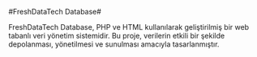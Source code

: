 #FreshDataTech Database#

FreshDataTech Database, PHP ve HTML kullanılarak geliştirilmiş bir web tabanlı veri yönetim sistemidir. Bu proje, verilerin etkili bir şekilde depolanması, yönetilmesi ve sunulması amacıyla tasarlanmıştır.

